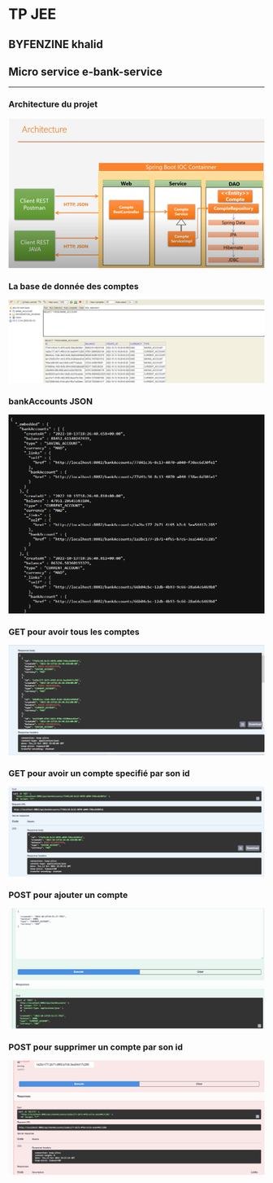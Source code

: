 <h1>TP JEE </h1> <h2>BYFENZINE khalid</h2>

<h2>Micro service e-bank-service</h2>
<hr>
<h3>Architecture du projet</h3>
<img src="screenshots/architecture.png">


<h3>La base de donnée des comptes</h3>
<img src="screenshots/bdd.png">
<br>
<h3>bankAccounts JSON</h3>
<img src="screenshots/bankAccounts.png">
<br>
<h3>GET pour avoir tous les comptes</h3>
<img src="screenshots/GETALL.png">
<br>
<h3>GET pour avoir un compte specifié par son id</h3>
<img src="screenshots/GETID.png">
<br>
<h3>POST pour ajouter un compte</h3>
<img src="screenshots/POST.png">
<br>
<h3>POST pour supprimer un compte par son id</h3>
<img src="screenshots/DELETE.png">


